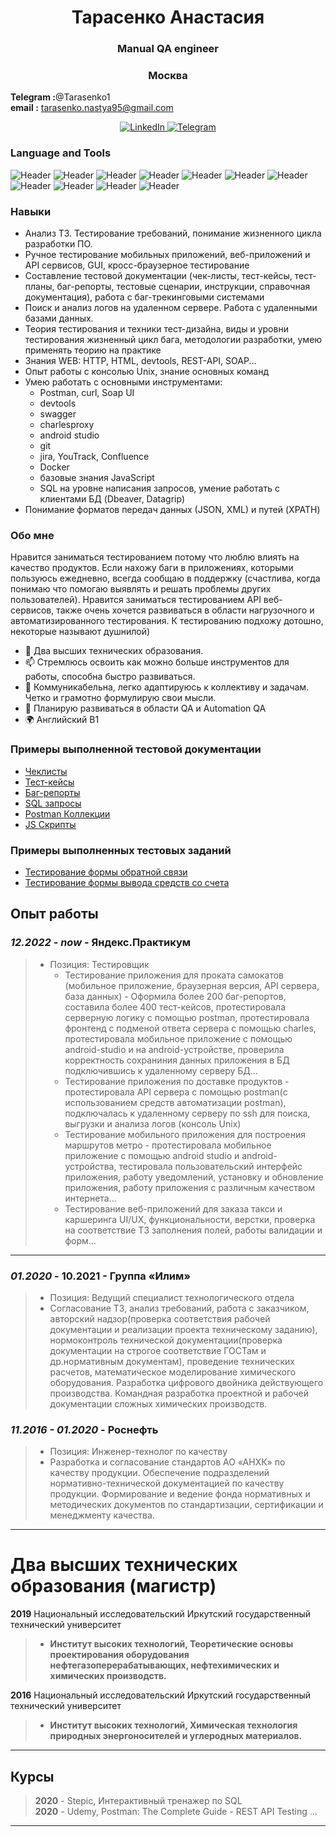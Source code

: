 <div id="header" align="center">
    <h1>Тарасенко Анастасия </h1>
    <h3>Manual QA engineer</h3>
    <h3>Москва</h3>
</div>

**Telegram :**@Tarasenko1<br/> **email :** 	tarasenko.nastya95@gmail.com <br/>
<div id="socials" align="center">
    <a href="linkedin-url">
    <img src="https://img.shields.io/badge/LinkedIn-blue?style=for-the-badge&logo=linkedin&logoColor=white" alt="LinkedIn"/>
  </a>
  <a href="https://t.me/Tarasenko1">
    <img src="https://img.shields.io/badge/Telegram-blue?style=for-the-badge&logo=telegram&logoColor=white" alt="Telegram"/>
  </a>
</div>

### Language and Tools
![Header](https://img.shields.io/badge/Postman-090909?style=for-the-badge&logo=postman&logoColor=f76935)
![Header](https://img.shields.io/badge/Jira-090909?style=for-the-badge&logo=jira&logoColor=136be1)
![Header](https://img.shields.io/badge/Swagger-090909?style=for-the-badge&logo=swagger&logoColor=7ede2b)
![Header](https://img.shields.io/badge/Github-090909?style=for-the-badge&logo=github&logoColor=8cc4d7)
![Header](https://img.shields.io/badge/Figma-090909?style=for-the-badge&logo=figma&logoColor=7d5fa6)
![Header](https://img.shields.io/badge/PostgreSql-090909?style=for-the-badge&logo=postgresql&logoColor=00618a)
![Header](https://img.shields.io/badge/MongoDB-090909?style=for-the-badge&logo=mongodb&logoColor=4aa73c)
![Header](https://img.shields.io/badge/DevTools-090909?style=for-the-badge&logo=googlechrome&logoColor=2674f2)
![Header](https://img.shields.io/badge/AndroidStudio-090909?style=for-the-badge&logo=androidstudio&logoColor=3ad07d)
![Header](https://img.shields.io/badge/TestRail-090909?style=for-the-badge&logo=&logoColor=71b556)
![Header](https://img.shields.io/badge/CharlesProxy-090909?style=for-the-badge&logo=charlesproxy&logoColor=8cc4d7)


### Навыки
- Анализ ТЗ. Тестирование требований, понимание жизненного цикла разработки ПО.
- Ручное тестирование мобильных приложений, веб-приложений и API сервисов, GUI, кросс-браузерное тестирование
- Составление тестовой документации (чек-листы, тест-кейсы, тест-планы, баг-репорты, тестовые сценарии, инструкции, справочная документация), работа с баг-трекинговыми системами  
- Поиск и анализ логов на удаленном сервере. Работа с удаленными базами данных.
- Теория тестирования и техники тест-дизайна, виды и уровни тестирования жизненный цикл бага, методологии разработки, умею применять теорию на практике
- Знания WEB: HTTP, HTML, devtools, REST-API, SOAP...
- Опыт работы с консолью Unix, знание основных команд
- Умею работать с основными инструментами: 
  - Postman, curl, Soap UI
  - devtools
  - swagger
  - charlesproxy
  - android studio
  - git
  - jira, YouTrack, Confluence 
  - Docker 
  - базовые знания JavaScript 
  - SQL на уровне написания запросов, умение работать с клиентами БД (Dbeaver, Datagrip)
- Понимание форматов передач данныx (JSON, XML) и путей (XPATH)


### Обо мне
Нравится заниматься тестированием потому что люблю влиять на качество продуктов. Если нахожу баги в приложениях, которыми пользуюсь ежедневно, всегда сообщаю в поддержку (счастлива, когда понимаю что помогаю выявлять и решать проблемы других пользователей). Нравится заниматься тестированием API веб-сервисов, также очень хочется развиваться в области нагрузочного и автоматизированного тестирования. К тестированию подхожу дотошно, некоторые называют душнилой) 

- 📝 Два высших технических образования.
- 📫 Стремлюсь освоить как можно больше инструментов для работы, способна быстро развиваться.
- 📄 Коммуникабельна, легко адаптируюсь к коллективу и задачам. Четко и грамотно формулирую свои мысли.
- 🌱 Планирую развиваться в области QA и Automation QA
- 🌍 Английский B1


### Примеры выполненной тестовой документации

- [Чеклисты](https://github.com/tarnastya/checklist)
- [Тест-кейсы](https://github.com/tarnastya/testcase)
- [Баг-репорты](https://github.com/tarnastya/bugreports)
- [SQL запросы](https://github.com/tarnastya/sqlnotes)
- [Postman Коллекции](https://github.com/tarnastya/postman)
- [JS Скрипты](https://github.com/tarnastya/jsnotes)

### Примеры выполненных тестовых заданий

- [Тестирование формы обратной связи](https://github.com/)
- [Тестирование формы вывода средств со счета](https://github.com/)

 
 ## Опыт работы
### *12.2022 - now*  - **Яндекс.Практикум**
> - Позиция: Тестировщик
>   - Тестирование приложения для проката самокатов (мобильное приложение, браузерная версия, API сервера, база данных) - Оформила более 200 баг-репортов, составила более 400 тест-кейсов, протестировала серверную логику с помощью postman, протестировала фронтенд с подменой ответа сервера с помощью charles, протестировала мобильное приложение с помощью android-studio и на android-устройстве, проверила корректность сохраниния данных приложения в БД подключившись к удаленному серверу БД...
>   - Тестирование приложения по доставке продуктов - протестировала API сервера с помощью postman(с использованием средств автоматизации postman), подключалась к удаленному серверу по ssh для поиска, выгрузки и анализа логов (консоль Unix)
>   - Тестирование мобильного приложения для построения маршрутов метро - протестировала мобильное приложение с помощью android studio и android-устройства, тестировала пользовательский интерфейс приложения, работу уведомлений, установку и обновление приложения, работу приложения с различным качеством интернета...
>   - Тестирование веб-приложений для заказа такси и каршеринга UI/UX, функциональности, верстки, проверка на соответствие ТЗ заполнения полей, работы валидации и форм...
 ----------------------------------
###  *01.2020* - **10.2021** - **Группа «Илим»**
> - Позиция: Ведущий специалист технологического отдела
> - Согласование ТЗ, анализ требований, работа с заказчиком, авторский надзор(проверка соответствия рабочей документации и реализации проекта техническому заданию), нормоконтроль технической документации(проверка документации на строгое соответствие ГОСТам и др.нормативным документам), проведение технических расчетов, математическое моделирование химического оборудования. Разработка цифрового двойника действующего производства. Командная разработка проектной и рабочей документации сложных химических производств.

 ### *11.2016 - 01.2020* -  **Роснефть**
 > - Позиция: Инженер-технолог по качеству
 > - Разработка и согласование стандартов АО «АНХК» по качеству продукции.
     Обеспечение подразделений нормативно-технической документацией по качеству продукции.
     Формирование и ведение фонда нормативных и методических
     документов по стандартизации, сертификации и менеджменту качества.

 ----------------------
 # Два высших технических образования (магистр)  
    
 **2019** Национальный исследовательский Иркутский государственный технический университет
 > - **Институт высоких технологий, Теоретические основы проектирования оборудования нефтегазоперерабатывающих, нефтехимических и химических производств.**  
 
 **2016** Национальный исследовательский Иркутский государственный технический университет  
 > - **Институт высоких технологий, Химическая технология природных энергоносителей и углеродных материалов.**  

------------------------
 ## Курсы

 > **2020** - Stepic, Интерактивный тренажер по SQL  
 > **2020** - Udemy, Postman: The Complete Guide - REST API Testing
 > ...
 --------------------------------

